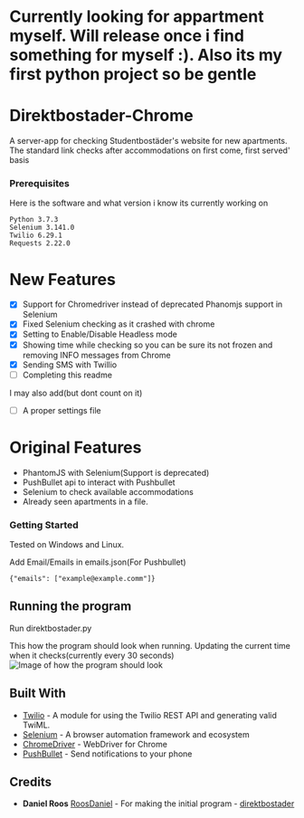 # **Currently looking for appartment myself. Will release once i find something for myself :). Also its my first python project so be gentle**

# Direktbostader-Chrome 
A server-app for checking Studentbostäder's website for new apartments. The standard link checks after accommodations on first come, first served' basis

### Prerequisites
Here is the software and what version i know its currently working on

```
Python 3.7.3
Selenium 3.141.0
Twilio 6.29.1
Requests 2.22.0
```

# New Features
* [X] Support for Chromedriver instead of deprecated Phanomjs support in Selenium
* [X] Fixed Selenium checking as it crashed with chrome
* [x] Setting to Enable/Disable Headless mode
* [X] Showing time while checking so you can be sure its not frozen and removing INFO messages from Chrome
* [X] Sending SMS with Twillio
* [ ] Completing this readme

I may also add(but dont count on it)
* [ ] A proper settings file

# Original Features
* PhantomJS with Selenium(Support is deprecated)
* PushBullet api to interact with Pushbullet
* Selenium to check available accommodations
* Already seen apartments in a file.

###  Getting Started
Tested on Windows and Linux. 

Add Email/Emails in emails.json(For Pushbullet)
```
{"emails": ["example@example.comm"]}
```

## Running the program
Run direktbostader.py

This how the program should look when running. Updating the current time when it checks(currently every 30 seconds)
![Image of how the program should look](https://i.imgur.com/wkdtIOZ.png)

## Built With

* [Twilio](https://github.com/twilio/twilio-python) - A module for using the Twilio REST API and generating valid TwiML.
* [Selenium](https://github.com/SeleniumHQ/selenium) - A browser automation framework and ecosystem
* [ChromeDriver](https://sites.google.com/a/chromium.org/chromedriver/) - WebDriver for Chrome
* [PushBullet](https://www.pushbullet.com) - Send notifications to your phone


## Credits
* **Daniel Roos** [RoosDaniel](https://github.com/RoosDaniel) - For making the initial program -  [direktbostader](https://github.com/RoosDaniel/direktbostader)
